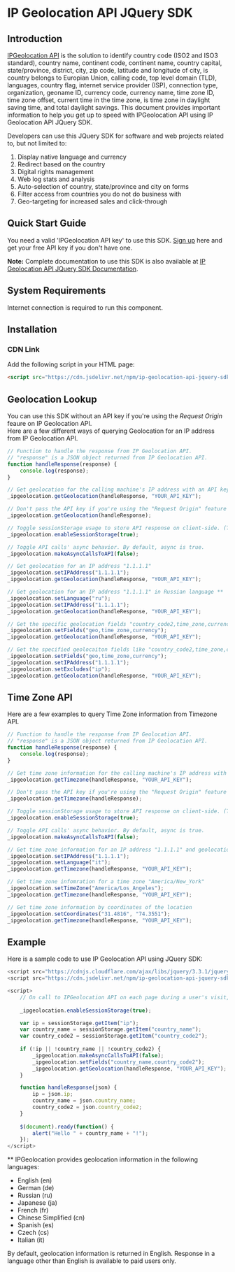 # IP Geolocation API JQuery SDK

## Introduction

[IPGeolocation API](https://ipgeolocation.io) is the solution to identify country code (ISO2 and ISO3 standard), country name, continent code, continent name, country capital, state/province, district, city, zip code, latitude and longitude of city, is country belongs to Europian Union, calling code, top level domain (TLD), languages, country flag, internet service provider (ISP), connection type, organization, geoname ID, currency code, currency name, time zone ID, time zone offset, current time in the time zone, is time zone in daylight saving time, and total daylight savings. This document provides important information to help you get up to speed with IPGeolocation API using IP Geolocation API JQuery SDK.

Developers can use this JQuery SDK for software and web projects related to, but not limited to:

1. Display native language and currency
2. Redirect based on the country
3. Digital rights management
4. Web log stats and analysis
5. Auto-selection of country, state/province and city on forms
6. Filter access from countries you do not do business with
7. Geo-targeting for increased sales and click-through

## Quick Start Guide

You need a valid 'IPGeolocation API key' to use this SDK. [Sign up](https://ipgeolocation.io/signup) here and get your free API key if you don't have one.

**Note:** Complete documentation to use this SDK is also available at [IP Geolocation API JQuery SDK Documentation](https://ipgeolocation.io/documentation/ip-geolocation-api-jquery-sdk.html).

## System Requirements  

Internet connection is required to run this component.

## Installation
### CDN Link

Add the following script in your HTML page:

```html
<script src="https://cdn.jsdelivr.net/npm/ip-geolocation-api-jquery-sdk@1.0.8/ipgeolocation.min.js"></script>
```

## Geolocation Lookup

You can use this SDK without an API key if you're using the _Request Origin_ feaure on IP Geolocation API.  
Here are a few different ways of querying Geolocation for an IP address from IP Geolocation API.

```javascript
// Function to handle the response from IP Geolocation API.
// "response" is a JSON object returned from IP Geolocation API.
function handleResponse(response) {
    console.log(response);
}

// Get geolocation for the calling machine's IP address with an API key (optional, if you're using "Request Origin" feature at IP Geolocation API)
_ipgeolocation.getGeolocation(handleResponse, "YOUR_API_KEY");

// Don't pass the API key if you're using the "Request Origin" feature at IP Geolocation API
_ipgeolocation.getGeolocation(handleResponse);

// Toggle sessionStorage usage to store API response on client-side. (This is very handy as it will help users to avoid making duplicate API calls for a single visitor.)
_ipgeolocation.enableSessionStorage(true);

// Toggle API calls' async behavior. By default, async is true.
_ipgeolocation.makeAsyncCallsToAPI(false);

// Get geolocation for an IP address "1.1.1.1"
_ipgeolocation.setIPAddress("1.1.1.1");
_ipgeolocation.getGeolocation(handleResponse, "YOUR_API_KEY");

// Get geolocation for an IP address "1.1.1.1" in Russian language **
_ipgeolocation.setLanguage("ru");
_ipgeolocation.setIPAddress("1.1.1.1");
_ipgeolocation.getGeolocation(handleResponse, "YOUR_API_KEY");

// Get the specific geolocation fields "country_code2,time_zone,currency" for the calling machine's IP address
_ipgeolocation.setFields("geo,time_zone,currency");
_ipgeolocation.getGeolocation(handleResponse, "YOUR_API_KEY");

// Get the specified geolocaiton fields like "country_code2,time_zone,currency" for an IP address "1.1.1.1" and skip the "ip" field in the response
_ipgeolocation.setFields("geo,time_zone,currency");
_ipgeolocation.setIPAddress("1.1.1.1");
_ipgeolocation.setExcludes("ip");
_ipgeolocation.getGeolocation(handleResponse, "YOUR_API_KEY");
```
## Time Zone API

Here are a few examples to query Time Zone information from Timezone API.

```javascript
// Function to handle the response from IP Geolocation API.
// "response" is a JSON object returned from IP Geolocation API.
function handleResponse(response) {
    console.log(response);
}

// Get time zone information for the calling machine's IP address with an API key (optional, if you're using "Request Origin" feature at IP Geolocation API)
_ipgeolocation.getTimezone(handleResponse, "YOUR_API_KEY");

// Don't pass the API key if you're using the "Request Origin" feature at IP Geolocation API
_ipgeolocation.getTimezone(handleResponse);

// Toggle sessionStorage usage to store API response on client-side. (This is very handy as it will help users to avoid making duplicate API calls for a single visitor.)
_ipgeolocation.enableSessionStorage(true);

// Toggle API calls' async behavior. By default, async is true.
_ipgeolocation.makeAsyncCallsToAPI(false);

// Get time zone information for an IP address "1.1.1.1" and geolocation information in Italian language **
_ipgeolocation.setIPAddress("1.1.1.1");
_ipgeolocation.setLanguage("it");
_ipgeolocation.getTimezone(handleResponse, "YOUR_API_KEY");

// Get time zone infomration for a time zone "America/New_York"
_ipgeolocation.setTimeZone("America/Los_Angeles");
_ipgeolocation.getTimezone(handleResponse, "YOUR_API_KEY");

// Get time zone information by coordinates of the location
_ipgeolocation.setCoordinates("31.4816", "74.3551");
_ipgeolocation.getTimezone(handleResponse, "YOUR_API_KEY");
```

## Example

Here is a sample code to use IP Geolocation API using JQuery SDK:

```javascript
<script src="https://cdnjs.cloudflare.com/ajax/libs/jquery/3.3.1/jquery.min.js"></script>
<script src="https://cdn.jsdelivr.net/npm/ip-geolocation-api-jquery-sdk@1.0.8/ipgeolocation.min.js"></script>

<script>
    // On call to IPGeolocation API on each page during a user's visit, API response will be served from sessionStorage after the first page.
     
    _ipgeolocation.enableSessionStorage(true);

    var ip = sessionStorage.getItem("ip");
    var country_name = sessionStorage.getItem("country_name");
    var country_code2 = sessionStorage.getItem("country_code2");
            
    if (!ip || !country_name || !country_code2) {
        _ipgeolocation.makeAsyncCallsToAPI(false);
        _ipgeolocation.setFields("country_name,country_code2");
        _ipgeolocation.getGeolocation(handleResponse, "YOUR_API_KEY");
    }

    function handleResponse(json) {
        ip = json.ip;
        country_name = json.country_name;
        country_code2 = json.country_code2;
    }
                
    $(document).ready(function() {
        alert("Hello " + country_name + "!");
    });
</script>
```

** IPGeolocation provides geolocation information in the following languages:
* English (en)
* German (de)
* Russian (ru)
* Japanese (ja)
* French (fr)
* Chinese Simplified (cn)
* Spanish (es)
* Czech (cs)
* Italian (it)

By default, geolocation information is returned in English. Response in a language other than English is available to paid users only.